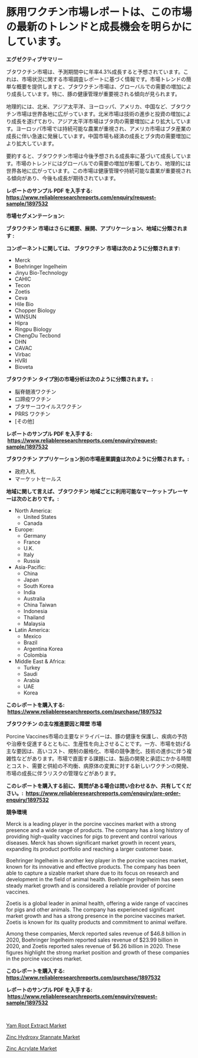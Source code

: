 <p><h1>豚用ワクチン市場レポートは、この市場の最新のトレンドと成長機会を明らかにしています。</h1></p><p><strong>エグゼクティブサマリー</strong></p>
<p><p>ブタワクチン市場は、予測期間中に年率4.3%成長すると予想されています。これは、市場状況に関する市場調査レポートに基づく情報です。市場トレンドの簡単な概要を提供しますと、ブタワクチン市場は、グローバルでの需要の増加により成長しています。特に、豚の健康管理が重要視される傾向が見られます。</p><p>地理的には、北米、アジア太平洋、ヨーロッパ、アメリカ、中国など、ブタワクチン市場は世界各地に広がっています。北米市場は技術の進歩と投資の増加により成長を遂げており、アジア太平洋市場はブタ肉の需要増加により拡大しています。ヨーロッパ市場では持続可能な農業が重視され、アメリカ市場はブタ産業の成長に伴い急速に発展しています。中国市場も経済の成長とブタ肉の需要増加により拡大しています。</p><p>要約すると、ブタワクチン市場は今後予想される成長率に基づいて成長しています。市場のトレンドにはグローバルでの需要の増加が影響しており、地理的には世界各地に広がっています。この市場は健康管理や持続可能な農業が重要視される傾向があり、今後も成長が期待されています。</p></p>
<p><strong>レポートのサンプル PDF を入手する: <a href="https://www.reliableresearchreports.com/enquiry/request-sample/1897532">https://www.reliableresearchreports.com/enquiry/request-sample/1897532</a></strong></p>
<p><strong>市場セグメンテーション:</strong></p>
<p><strong> ブタワクチン 市場はさらに概要、展開、アプリケーション、地域に分類されます :</strong></p>
<p><strong>コンポーネントに関しては、 ブタワクチン 市場は次のように分類されます: &nbsp;</strong></p>
<p><ul><li>Merck</li><li>Boehringer Ingelheim</li><li>Jinyu Bio-Technology</li><li>CAHIC</li><li>Tecon</li><li>Zoetis</li><li>Ceva</li><li>Hile Bio</li><li>Chopper Biology</li><li>WINSUN</li><li>Hipra</li><li>Ringpu Biology</li><li>ChengDu Tecbond</li><li>DHN</li><li>CAVAC</li><li>Virbac</li><li>HVRI</li><li>Bioveta</li></ul></p>
<p><strong> ブタワクチン タイプ別の市場分析は次のように分類されます。:</strong></p>
<p><ul><li>脳脊髄液ワクチン</li><li>口蹄疫ワクチン</li><li>ブタサーコウイルスワクチン</li><li>PRRS ワクチン</li><li>[その他]</li></ul></p>
<p><strong>レポートのサンプル PDF を入手する: &nbsp;<a href="https://www.reliableresearchreports.com/enquiry/request-sample/1897532">https://www.reliableresearchreports.com/enquiry/request-sample/1897532</a></strong></p>
<p><strong> ブタワクチン アプリケーション別の市場産業調査は次のように分類されます。:</strong></p>
<p><ul><li>政府入札</li><li>マーケットセールス</li></ul></p>
<p><strong>地域に関して言えば、ブタワクチン 地域ごとに利用可能なマーケットプレーヤーは次のとおりです。:</strong></p>
<p><ul>
    <li>
        North America:
        <ul>
            <li>United States</li>
            <li>Canada</li>
        </ul>
    </li>
    <li>
        Europe:
        <ul>
            <li>Germany</li>
            <li>France</li>
            <li>U.K.</li>
            <li>Italy</li>
            <li>Russia</li>
        </ul>
    </li>
    <li>
        Asia-Pacific:
        <ul>
            <li>China</li>
            <li>Japan</li>
            <li>South Korea</li>
            <li>India</li>
            <li>Australia</li>
            <li>China Taiwan</li>
            <li>Indonesia</li>
            <li>Thailand</li>
            <li>Malaysia</li>
        </ul>
    </li>
    <li>
        Latin America:
        <ul>
            <li>Mexico</li>
            <li>Brazil</li>
            <li>Argentina Korea</li>
            <li>Colombia</li>
        </ul>
    </li>
    <li>
        Middle East & Africa:
        <ul>
            <li>Turkey</li>
            <li>Saudi</li>
            <li>Arabia</li>
            <li>UAE</li>
            <li>Korea</li>
        </ul>
    </li>
    </ul></p>
<p><strong>このレポートを購入する: &nbsp;<a href="https://www.reliableresearchreports.com/purchase/1897532">https://www.reliableresearchreports.com/purchase/1897532</a></strong></p>
<p><strong>ブタワクチン の主な推進要因と障壁 市場</strong></p>
<p><p>Porcine Vaccines市場の主要なドライバーは、豚の健康を保護し、疾病の予防や治療を促進するとともに、生産性を向上させることです。一方、市場を妨げる主な要因は、高いコスト、規制の厳格化、市場の競争激化、技術の進歩に伴う複雑性などがあります。市場で直面する課題には、製品の開発と承認にかかる時間とコスト、需要と供給の不均衡、病原体の変異に対する新しいワクチンの開発、市場の成長に伴うリスクの管理などがあります。</p></p>
<p><strong>このレポートを購入する前に、質問がある場合は問い合わせるか、共有してください。:&nbsp; <a href="https://www.reliableresearchreports.com/enquiry/pre-order-enquiry/1897532">https://www.reliableresearchreports.com/enquiry/pre-order-enquiry/1897532</a></strong></p>
<p><strong>競争環境</strong></p>
<p><p>Merck is a leading player in the porcine vaccines market with a strong presence and a wide range of products. The company has a long history of providing high-quality vaccines for pigs to prevent and control various diseases. Merck has shown significant market growth in recent years, expanding its product portfolio and reaching a larger customer base.</p><p>Boehringer Ingelheim is another key player in the porcine vaccines market, known for its innovative and effective products. The company has been able to capture a sizable market share due to its focus on research and development in the field of animal health. Boehringer Ingelheim has seen steady market growth and is considered a reliable provider of porcine vaccines.</p><p>Zoetis is a global leader in animal health, offering a wide range of vaccines for pigs and other animals. The company has experienced significant market growth and has a strong presence in the porcine vaccines market. Zoetis is known for its quality products and commitment to animal welfare.</p><p>Among these companies, Merck reported sales revenue of $46.8 billion in 2020, Boehringer Ingelheim reported sales revenue of $23.99 billion in 2020, and Zoetis reported sales revenue of $6.26 billion in 2020. These figures highlight the strong market position and growth of these companies in the porcine vaccines market.</p></p>
<p><strong>このレポートを購入する: &nbsp; <a href="https://www.reliableresearchreports.com/purchase/1897532">https://www.reliableresearchreports.com/purchase/1897532</a></strong></p>
<p><strong>レポートのサンプル PDF を入手する: &nbsp;<a href="https://www.reliableresearchreports.com/enquiry/request-sample/1897532">https://www.reliableresearchreports.com/enquiry/request-sample/1897532</a></strong><strong></strong></p>
<p>&nbsp;</p>
<p><p><a href="https://github.com/yemakinde/Market-Research-Report-List-1/blob/main/yam-root-extract-market.md">Yam Root Extract Market</a></p><p><a href="https://github.com/jsmusil/Market-Research-Report-List-2/blob/main/zinc-hydroxy-stannate-market.md">Zinc Hydroxy Stannate Market</a></p><p><a href="https://github.com/Alonsoolds3wq1d81czn8rbol/Market-Research-Report-List-1/blob/main/zinc-acrylate-market.md">Zinc Acrylate Market</a></p></p>